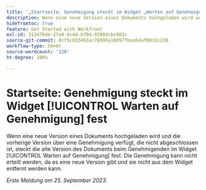 ```yaml
---
title: '„Startseite: Genehmigung steckt im Widget „Warten auf Genehmigung“ fest“'
description: Wenn eine neue Version eines Dokuments hochgeladen wird und die vorherige Version eine Genehmigung aufweist, die nicht abgeschlossen ist, steckt die alte Version des Dokuments im Widget „Warten auf Genehmigung“ fest. Die Genehmigung kann nicht erteilt werden, da es eine neue Version gibt und sie nicht aus dem Widget entfernt werden kann.
hidefromtoc: true
feature: Get Started with Workfront
exl-id: 313476de-2fe0-4c4d-b704-9280dcbc901c
source-git-commit: 0cf5c033463ac76999a18d97fbea54af8033c238
workflow-type: tm+mt
source-wordcount: '128'
ht-degree: 100%

---
```


# Startseite: Genehmigung steckt im Widget [!UICONTROL Warten auf Genehmigung] fest

<!--on WF and WFP TOCs-->

Wenn eine neue Version eines Dokuments hochgeladen wird und die vorherige Version über eine Genehmigung verfügt, die nicht abgeschlossen ist, steckt die alte Version des Dokuments beim Genehmigenden im Widget [!UICONTROL Warten auf Genehmigung] fest. Die Genehmigung kann nicht erteilt werden, da es eine neue Version gibt und sie nicht aus dem Widget entfernt werden kann.

_Erste Meldung am 25. September 2023._
